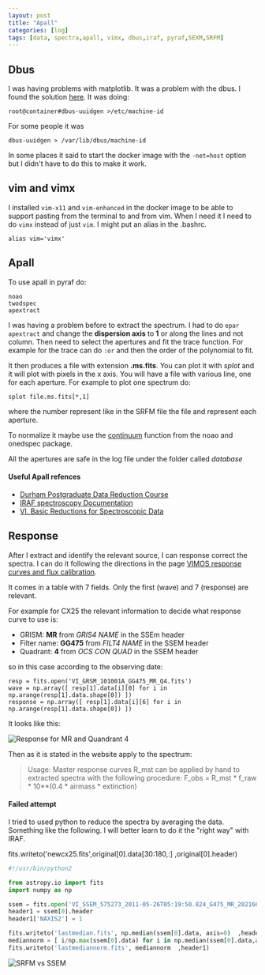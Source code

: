 ```yaml
---
layout: post
title: "Apall"
categories: [log]
tags: [data, spectra,apall, vimx, dbus,iraf, pyraf,SEXM,SRFM]
---
```



## Dbus

I was having problems with matplotlib. It was a problem with the dbus. I found the solution [here](http://www.torkwrench.com/2012/12/16/d-bus-library-appears-to-be-incorrectly-set-up-failed-to-read-machine-uuid-failed-to-open-varlibdbusmachine-id/). It was doing:

```
root@container#dbus-uuidgen >/etc/machine-id
```
For some people it was 

`
dbus-uuidgen > /var/lib/dbus/machine-id
`

In some places it said to start the docker image with the `-net=host` option but I didn't have to do this to make it work. 


## vim and vimx

I installed `vim-x11` and `vim-enhanced` in the docker image to be able to support pasting from the terminal to and from vim. When I need it I need to do `vimx` instead of just `vim`. I might put an alias in the .bashrc.

`alias vim='vimx'`

## Apall

To use apall in pyraf do:

```
noao
twodspec
apextract
```

I was having a problem before to extract the spectrum. I had to do `epar apextract` and change the **dispersion axis** to **1** or along the lines and not column. Then need to select the apertures and fit the trace function. For example for the trace can do `:or` and then the order of the polynomial to fit.  

It then produces a file with extension **.ms.fits**. You can plot it with *splot* and it will plot with pixels in the x axis. You will have a file with various line, one for each aperture. For example to plot one spectrum do:

`splot file.ms.fits[*,1]`

where the number represent like in the SRFM file the file and represent each aperture.  

To normalize it maybe use the [continuum](http://stsdas.stsci.edu/cgi-bin/gethelp.cgi?continuum) function from the noao and onedspec package. 

All the apertures are safe in the log file under the folder called *database*

#### Useful Apall refences

- [Durham Postgraduate Data Reduction Course](http://astro.dur.ac.uk/~cpnc25/pg_dr_spectroscopy.html)
- [IRAF spectroscopy Documentation](http://iraf.noao.edu/docs/spectra.html)
- [VI. Basic Reductions for Spectroscopic Data](http://www.twilightlandscapes.com/IRAFtutorial/IRAFintro_06.html)

## Response

After I extract and identify the relevant source, I can response correct the spectra. I can do it following the directions in the page [VIMOS response curves and flux calibration](http://www.eso.org/observing/dfo/quality/VIMOS/qc/response.html). 

It comes in a table with 7 fields. Only the first (wave) and 7 (response) are relevant. 

For example for CX25 the relevant information to decide what response curve to use is:

- GRISM: **MR** from *GRIS4 NAME* in the SSEm header 
- Filter name: **GG475** from *FILT4 NAME* in the SSEM header
- Quadrant: **4** from *OCS CON QUAD* in the SSEM header

so in this case according to the observing date:

```
resp = fits.open('VI_GRSM_101001A_GG475_MR_Q4.fits')
wave = np.array([ resp[1].data[i][0] for i in np.arange(resp[1].data.shape[0]) ])
response = np.array([ resp[1].data[i][6] for i in np.arange(resp[1].data.shape[0]) ])

```
It looks like this:

![Response for MR and Quandrant 4]({{site.baseurl}}/images/MR_Q4_resp.png)

Then as it is stated in the website apply to the spectrum:


> Usage: Master response curves R_mst can be applied by hand to extracted spectra with the following procedure:
> F_obs = R_mst * f_raw * 10**(0.4 * airmass * extinction)


#### Failed attempt

I tried to used python to reduce the spectra by averaging the data. Something like the following. I will better learn to do it the "right way" with IRAF.

fits.writeto('newcx25.fits',original[0].data[30:180,:] ,original[0].header)

```python
#!/usr/bin/python2

from astropy.io import fits
import numpy as np

ssem = fits.open('VI_SSEM_575273_2011-05-26T05:19:50.824_G475_MR_202166_Q2_hi.fits')
header1 = ssem[0].header
header1['NAXIS2'] = 1

fits.writeto('lastmedian.fits', np.median(ssem[0].data, axis=0)  ,header1)          
mediannorm = [ i/np.max(ssem[0].data) for i in np.median(ssem[0].data,axis=0)]  
fits.writeto('lastmediannorm.fits', mediannorm  ,header1)
```

![SRFM vs SSEM]({{site.baseurl}}/images/cx59both.png)

